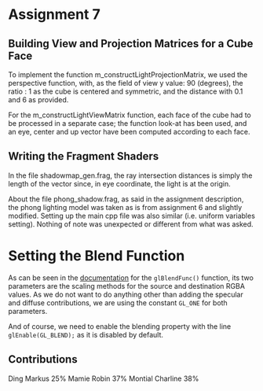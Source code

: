 # Assignment 7

## Building View and Projection Matrices for a Cube Face

To implement the function m_constructLightProjectionMatrix, we used the perspective function, with, as the field of view y value: 90 (degrees), the ratio : 1 as the cube is centered and symmetric, and the distance with 0.1 and 6 as provided.

For the m_constructLightViewMatrix function, each face of the cube had to be processed in a separate case; the function look-at has been used, and an eye, center and up vector have been computed according to each face.

## Writing the Fragment Shaders

In the file shadowmap_gen.frag, the ray intersection distances is simply the length of the vector since, in eye coordinate, the light is at the origin.

About the file phong_shadow.frag, as said in the assignment description, the phong lighting model was taken as is from assignment 6 and slightly modified. Setting up the main cpp file was also similar (i.e. uniform variables setting). Nothing of note was unexpected or different from what was asked.

# Setting the Blend Function

As can be seen in the [documentation](https://www.khronos.org/registry/OpenGL-Refpages/es2.0/xhtml/glBlendFunc.xml) for the `glBlendFunc()` function, its two parameters are the scaling methods for the source and destination RGBA values. As we do not want to do anything other than adding the specular and diffuse contributions, we are using the constant `GL_ONE` for both parameters.

And of course, we need to enable the blending property with the line `glEnable(GL_BLEND);` as it is disabled by default.

## Contributions

Ding Markus 25%
Mamie Robin 37%
Montial Charline 38%
